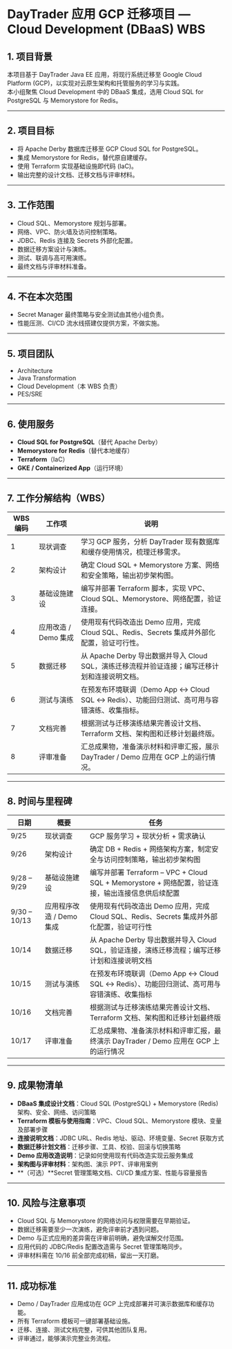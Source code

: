 # DayTrader 应用 GCP 迁移项目 — Cloud Development (DBaaS) WBS

## 1. 项目背景
本项目基于 DayTrader Java EE 应用，将现行系统迁移至 Google Cloud Platform (GCP)，以实现对云原生架构和托管服务的学习与实践。  
本小组聚焦 Cloud Development 中的 DBaaS 集成，选用 Cloud SQL for PostgreSQL 与 Memorystore for Redis。  

---

## 2. 项目目标
- 将 Apache Derby 数据库迁移至 GCP Cloud SQL for PostgreSQL。
- 集成 Memorystore for Redis，替代原自建缓存。
- 使用 Terraform 实现基础设施即代码 (IaC)。
- 输出完整的设计文档、迁移文档与评审材料。  

---

## 3. 工作范围
- Cloud SQL、Memorystore 规划与部署。
- 网络、VPC、防火墙及访问控制策略。
- JDBC、Redis 连接及 Secrets 外部化配置。
- 数据迁移方案设计与演练。
- 测试、联调与高可用演练。
- 最终文档与评审材料准备。

---

## 4. 不在本次范围
- Secret Manager 最终策略与安全测试由其他小组负责。
- 性能压测、CI/CD 流水线搭建仅提供方案，不做实施。

---

## 5. 项目团队
- Architecture
- Java Transformation
- Cloud Development（本 WBS 负责）
- PES/SRE

---

## 6. 使用服务
- **Cloud SQL for PostgreSQL**（替代 Apache Derby）
- **Memorystore for Redis**（替代本地缓存）
- **Terraform**（IaC）
- **GKE / Containerized App**（运行环境）

---

## 7. 工作分解结构（WBS）

| WBS 编码 | 工作项 | 说明 |
|-----------|--------|------|
| 1 | 现状调查 | 学习 GCP 服务，分析 DayTrader 现有数据库和缓存使用情况，梳理迁移需求。 |
| 2 | 架构设计 | 确定 Cloud SQL + Memorystore 方案、网络和安全策略，输出初步架构图。 |
| 3 | 基础设施建设 | 编写并部署 Terraform 脚本，实现 VPC、Cloud SQL、Memorystore、网络配置，验证连接。 |
| 4 | 应用改造 / Demo 集成 | 使用现有代码改造出 Demo 应用，完成 Cloud SQL、Redis、Secrets 集成并外部化配置，验证可行性。 |
| 5 | 数据迁移 | 从 Apache Derby 导出数据并导入 Cloud SQL，演练迁移流程并验证连接；编写迁移计划和连接说明文档。 |
| 6 | 测试与演练 | 在预发布环境联调（Demo App ↔ Cloud SQL ↔ Redis）、功能回归测试、高可用与容错演练、收集指标。 |
| 7 | 文档完善 | 根据测试与迁移演练结果完善设计文档、Terraform 文档、架构图和迁移计划最终版。 |
| 8 | 评审准备 | 汇总成果物，准备演示材料和评审汇报，展示 DayTrader / Demo 应用在 GCP 上的运行情况。 |

---

## 8. 时间与里程碑

| 日期 | 概要 | 任务 |
|-------|-------|-------|
| 9/25 | 现状调查 | GCP 服务学习 + 现状分析 + 需求确认 |
| 9/26 | 架构设计 | 确定 DB + Redis + 网络架构方案，制定安全与访问控制策略，输出初步架构图 |
| 9/28 – 9/29 | 基础设施建设 | 编写并部署 Terraform – VPC + Cloud SQL + Memorystore + 网络配置，验证连接，输出连接信息供后续配置 |
| 9/30 – 10/13 | 应用程序改造 / Demo 集成 | 使用现有代码改造出 Demo 应用，完成 Cloud SQL、Redis、Secrets 集成并外部化配置，验证可行性 |
| 10/14 | 数据迁移 | 从 Apache Derby 导出数据并导入 Cloud SQL，验证连接，演练迁移流程；编写迁移计划和连接说明文档 |
| 10/15 | 测试与演练 | 在预发布环境联调（Demo App ↔ Cloud SQL ↔ Redis）、功能回归测试、高可用与容错演练、收集指标 |
| 10/16 | 文档完善 | 根据测试与迁移演练结果完善设计文档、Terraform 文档、架构图和迁移计划最终版 |
| 10/17 | 评审准备 | 汇总成果物、准备演示材料和评审汇报，最终演示 DayTrader / Demo 应用在 GCP 上的运行情况 |

---

## 9. 成果物清单

- **DBaaS 集成设计文档**：Cloud SQL (PostgreSQL) + Memorystore (Redis) 架构、安全、网络、访问策略  
- **Terraform 模板与使用指南**：VPC、Cloud SQL、Memorystore 模块、变量及部署步骤  
- **连接说明文档**：JDBC URL、Redis 地址、驱动、环境变量、Secret 获取方式  
- **数据迁移计划文档**：迁移步骤、工具、校验、回滚与切换策略  
- **Demo 应用改造说明**：记录如何使用现有代码改造实现云服务集成  
- **架构图与评审材料**：架构图、演示 PPT、评审用案例  
- **（可选）**Secret 管理策略文档、CI/CD 集成方案、性能与容量报告

---

## 10. 风险与注意事项
- Cloud SQL 与 Memorystore 的网络访问与权限需要在早期验证。
- 数据迁移需要至少一次演练，避免评审前才遇到问题。
- Demo 与正式应用的差异需在评审前明确，避免误解交付范围。
- 应用代码的 JDBC/Redis 配置改造需与 Secret 管理策略同步。
- 评审材料需在 10/16 前全部完成初稿，留出一天打磨。

---

## 11. 成功标准
- Demo / DayTrader 应用成功在 GCP 上完成部署并可演示数据库和缓存功能。
- 所有 Terraform 模板可一键部署基础设施。
- 迁移、连接、测试文档完整，可供其他团队复用。
- 评审通过，能够演示完整业务流程。

